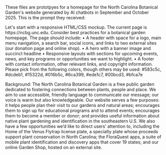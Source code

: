 <p>These files are prototpyes for a homepage for the North Carolina Botanical Garden's website generated by AI chatbots in September and October 2025. This is the prompt they received:<br />
<p>Let's start with a responsive HTML/CSS mockup. The current page is https://ncbg.unc.edu. Consider best practices for a botanical garden homepage. The page should include: • A header with space for a logo, main menu navigation, a search bar, social icons, and links to two external sites (our donation page and online shop). • A hero with a banner image and succinct headline • Responsive layouts with sections for upcoming events, news, and key programs or opportunities we want to highlight. • A footer with contact information, other relevant links, and copyright information. Please pick from the following colors, though others may be used: #583c5c, #dcdeb1, #15322d,  #016b5c, #6ca399, #ede1c7, #00bcd3, #bfca7e</p>
<p></p>Background: The North Carolina Botanical Garden is a free public garden dedicated to fostering connections between plants, people and place. We aim to use accessible, friendly language to communicate our message; our voice is warm but also knowledgeable. Our website serves a few purposes: it helps people plan their visit to our gardens and natural areas; encourages them to sign up for educational programs and to attend events; encourages them to become a member or donor; and provides useful information about native plant gardening and identification in the southeastern U.S. We also have a few opportunities we’d like to direct users’ attention to, including the Home of the Venus Flytrap license plate, a specialty plate whose proceeds support plant conservation in North Carolina; the FloraQuest apps, a suite of mobile plant identification and discovery apps that cover 19 states; and our online Garden Shop, hosted on an external site.</p>
